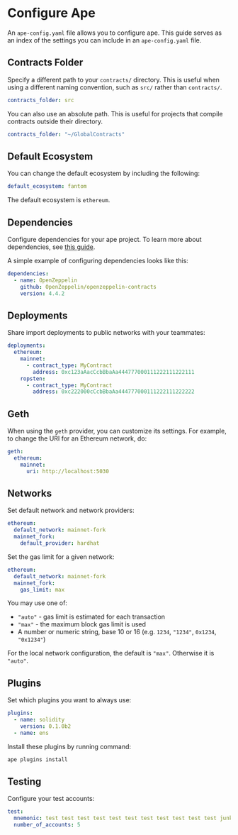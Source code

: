# Configure Ape

An `ape-config.yaml` file allows you to configure ape. This guide serves as an index of the settings you can include
in an `ape-config.yaml` file.

## Contracts Folder

Specify a different path to your `contracts/` directory.
This is useful when using a different naming convention, such as `src/` rather than `contracts/`.

```yaml
contracts_folder: src
```

You can also use an absolute path.
This is useful for projects that compile contracts outside their directory.

```yaml
contracts_folder: "~/GlobalContracts"
```

## Default Ecosystem

You can change the default ecosystem by including the following:

```yaml
default_ecosystem: fantom
```

The default ecosystem is `ethereum`.

## Dependencies

Configure dependencies for your ape project.
To learn more about dependencies, see [this guide](./dependencies.html).

A simple example of configuring dependencies looks like this:

```yaml
dependencies:
  - name: OpenZeppelin
    github: OpenZeppelin/openzeppelin-contracts
    version: 4.4.2
```

## Deployments

Share import deployments to public networks with your teammates:

```yaml
deployments:
  ethereum:
    mainnet:
      - contract_type: MyContract
        address: 0xc123aAacCcbBbaAa444777000111222111222111
    ropsten:
      - contract_type: MyContract
        address: 0xc222000cCcbBbaAa444777000111222111222222
```

## Geth

When using the `geth` provider, you can customize its settings.
For example, to change the URI for an Ethereum network, do:

```yaml
geth:
  ethereum:
    mainnet:
      uri: http://localhost:5030
```

## Networks

Set default network and network providers:

```yaml
ethereum:
  default_network: mainnet-fork
  mainnet_fork:
    default_provider: hardhat
```

Set the gas limit for a given network:

```yaml
ethereum:
  default_network: mainnet-fork
  mainnet_fork:
    gas_limit: max
```

You may use one of:

- `"auto"` - gas limit is estimated for each transaction
- `"max"` - the maximum block gas limit is used
- A number or numeric string, base 10 or 16 (e.g. `1234`, `"1234"`, `0x1234`, `"0x1234"`)

For the local network configuration, the default is `"max"`. Otherwise it is `"auto"`.

## Plugins

Set which plugins you want to always use:

```yaml
plugins:
  - name: solidity
    version: 0.1.0b2
  - name: ens
```

Install these plugins by running command:

```bash
ape plugins install
```

## Testing

Configure your test accounts:

```yaml
test:
  mnemonic: test test test test test test test test test test test junk
  number_of_accounts: 5
```
